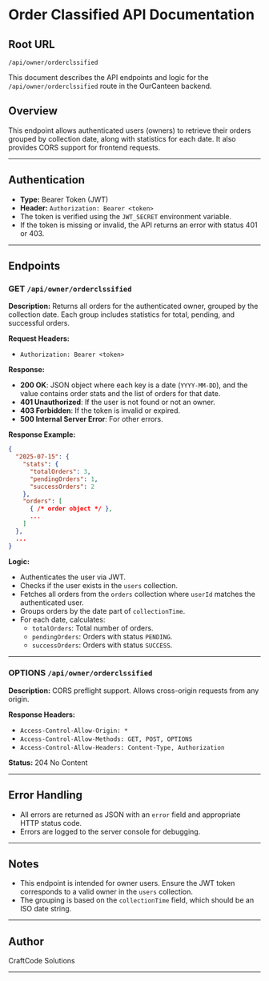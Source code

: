 
# Order Classified API Documentation

## Root URL
`/api/owner/orderclssified`

This document describes the API endpoints and logic for the `/api/owner/orderclssified` route in the OurCanteen backend.

## Overview
This endpoint allows authenticated users (owners) to retrieve their orders grouped by collection date, along with statistics for each date. It also provides CORS support for frontend requests.

---

## Authentication
- **Type:** Bearer Token (JWT)
- **Header:** `Authorization: Bearer <token>`
- The token is verified using the `JWT_SECRET` environment variable.
- If the token is missing or invalid, the API returns an error with status 401 or 403.

---

## Endpoints

### GET `/api/owner/orderclssified`

**Description:**
Returns all orders for the authenticated owner, grouped by the collection date. Each group includes statistics for total, pending, and successful orders.

**Request Headers:**
- `Authorization: Bearer <token>`

**Response:**
- **200 OK**: JSON object where each key is a date (`YYYY-MM-DD`), and the value contains order stats and the list of orders for that date.
- **401 Unauthorized**: If the user is not found or not an owner.
- **403 Forbidden**: If the token is invalid or expired.
- **500 Internal Server Error**: For other errors.

**Response Example:**
```json
{
  "2025-07-15": {
    "stats": {
      "totalOrders": 3,
      "pendingOrders": 1,
      "successOrders": 2
    },
    "orders": [
      { /* order object */ },
      ...
    ]
  },
  ...
}
```

**Logic:**
- Authenticates the user via JWT.
- Checks if the user exists in the `users` collection.
- Fetches all orders from the `orders` collection where `userId` matches the authenticated user.
- Groups orders by the date part of `collectionTime`.
- For each date, calculates:
  - `totalOrders`: Total number of orders.
  - `pendingOrders`: Orders with status `PENDING`.
  - `successOrders`: Orders with status `SUCCESS`.

---

### OPTIONS `/api/owner/orderclssified`

**Description:**
CORS preflight support. Allows cross-origin requests from any origin.

**Response Headers:**
- `Access-Control-Allow-Origin: *`
- `Access-Control-Allow-Methods: GET, POST, OPTIONS`
- `Access-Control-Allow-Headers: Content-Type, Authorization`

**Status:** 204 No Content

---

## Error Handling
- All errors are returned as JSON with an `error` field and appropriate HTTP status code.
- Errors are logged to the server console for debugging.

---

## Notes
- This endpoint is intended for owner users. Ensure the JWT token corresponds to a valid owner in the `users` collection.
- The grouping is based on the `collectionTime` field, which should be an ISO date string.

---

## Author
CraftCode Solutions

---
